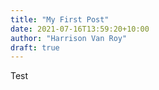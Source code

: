 ```yaml
---
title: "My First Post"
date: 2021-07-16T13:59:20+10:00
author: "Harrison Van Roy"
draft: true
---
```

Test
